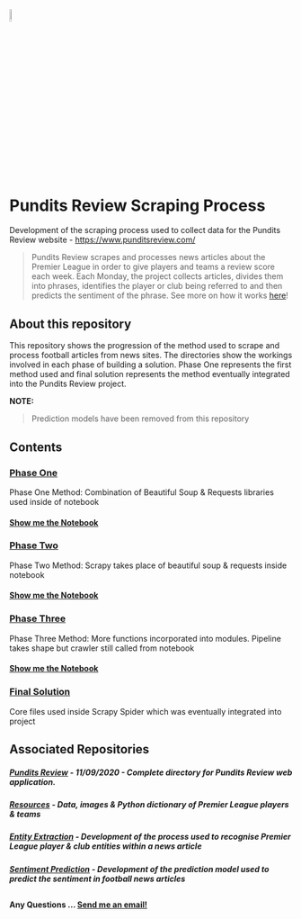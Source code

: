 <img src="https://i.ibb.co/ZXVNVY5/pr-logo-plain-opauq.png" width="7.5%" height="7.5%">

# Pundits Review Scraping Process
Development of the scraping process used to collect data for the Pundits Review website - https://www.punditsreview.com/

> Pundits Review scrapes and processes news articles about the Premier League in order to give players and teams a review score each week. Each Monday, the project collects articles, divides them into phrases, identifies the player or club being referred to and then predicts the sentiment of the phrase. See more on how it works <a href="https://www.punditsreview.com/howitworks">here</a>!


## About this repository
This repository shows the progression of the method used to scrape and process football articles from news sites. The directories show the workings involved in each phase of building a solution. Phase One represents the first method used and final solution represents the method eventually integrated into the Pundits Review project. 

__NOTE:__
> Prediction models have been removed from this repository

## Contents

### <a href="https://github.com/andyclarkemedia/Pundits-Review-Scraping/tree/master/phase_one_bs_requests">Phase One</a>
Phase One Method: Combination of Beautiful Soup & Requests libraries used inside of notebook 
#### <a href="https://github.com/andyclarkemedia/Pundits-Review-Scraping/blob/master/phase_one_bs_requests/Scraping_to_Sentiment.ipynb">Show me the Notebook</a>


### <a href="https://github.com/andyclarkemedia/Pundits-Review-Scraping/tree/master/phase_two_scrapy_inside_notebook">Phase Two</a>
Phase Two Method: Scrapy takes place of beautiful soup & requests inside notebook
#### <a href="https://github.com/andyclarkemedia/Pundits-Review-Scraping/blob/master/phase_two_scrapy_inside_notebook/Expanding.ipynb">Show me the Notebook</a>


### <a href="https://github.com/andyclarkemedia/Pundits-Review-Scraping/tree/master/phase_three_pipeline_inside_notebook">Phase Three</a>
Phase Three Method: More functions incorporated into modules. Pipeline takes shape but crawler still called from notebook
#### <a href="https://github.com/andyclarkemedia/Pundits-Review-Scraping/blob/master/phase_three_pipeline_inside_notebook/matchreportscraper/trigger.ipynb">Show me the Notebook</a>


### <a href="https://github.com/andyclarkemedia/Pundits-Review-Scraping/tree/master/final_solution_scrapy_crawler_pipeline">Final Solution</a>
Core files used inside Scrapy Spider which was eventually integrated into project



## Associated Repositories

##### <a href="https://github.com/andyclarkemedia/Pundits-Review">Pundits Review</a> - 11/09/2020 - Complete directory for Pundits Review web application.
##### <a href="https://github.com/andyclarkemedia/Pundits-Review-Resources">Resources</a> - Data, images & Python dictionary of Premier League players & teams
##### <a href="https://github.com/andyclarkemedia/Pundits-Review-Entity-Extraction">Entity Extraction</a> - Development of the process used to recognise Premier League player & club entities within a news article
##### <a href="https://github.com/andyclarkemedia/Pundits-Review-Sentiment-Prediction">Sentiment Prediction</a> - Development of the prediction model used to predict the sentiment in football news articles 

##
#### Any Questions ... <a target="_blank" href="mailto:clarkeAJ3@cardiff.ac.uk">Send me an email!</a>

